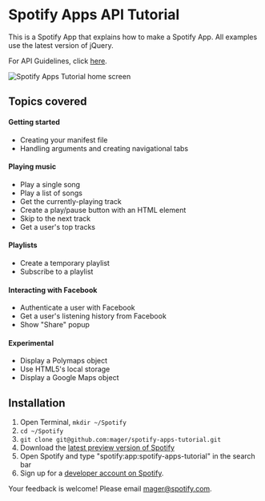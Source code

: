 # Spotify Apps API Tutorial

This is a Spotify App that explains how to make a Spotify App. All examples use the latest version of jQuery.

For API Guidelines, click [here](http://developer.spotify.com/download/spotify-apps-api/guidelines/).

![Spotify Apps Tutorial home screen](https://github.com/mager/spotify-apps-tutorial/raw/master/img/spotify-apps-tutorial-v1.jpg)

## Topics covered

#### Getting started

 * Creating your manifest file
 * Handling arguments and creating navigational tabs

#### Playing music

 * Play a single song
 * Play a list of songs
 * Get the currently-playing track
 * Create a play/pause button with an HTML element
 * Skip to the next track
 * Get a user's top tracks

#### Playlists

 * Create a temporary playlist
 * Subscribe to a playlist

#### Interacting with Facebook

 * Authenticate a user with Facebook
 * Get a user's listening history from Facebook
 * Show "Share" popup

#### Experimental

 * Display a Polymaps object
 * Use HTML5's local storage
 * Display a Google Maps object


## Installation

 1. Open Terminal, `mkdir ~/Spotify`
 2. `cd ~/Spotify`
 3. `git clone git@github.com:mager/spotify-apps-tutorial.git`
 4. Download the [latest preview version of Spotify](http://developer.spotify.com/en/spotify-apps-api/preview/)
 5. Open Spotify and type "spotify:app:spotify-apps-tutorial" in the search bar
 6. Sign up for a [developer account on Spotify](http://developer.spotify.com/en/spotify-apps-api/developer-signup/).

Your feedback is welcome! Please email mager@spotify.com.
